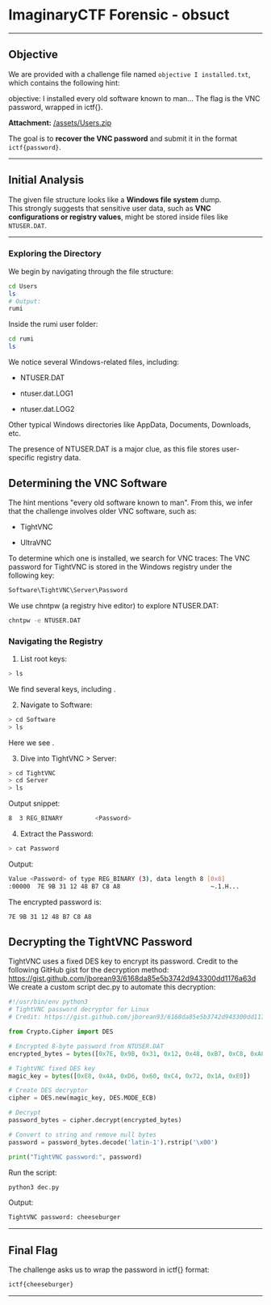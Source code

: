 # ImaginaryCTF Forensic - obsuct

---

## **Objective**
We are provided with a challenge file named `objective I installed.txt`, which contains the following hint:

objective: I installed every old software known to man...
The flag is the VNC password, wrapped in ictf{}.

**Attachment:** [/assets/Users.zip](../assets/Users.zip)

The goal is to **recover the VNC password** and submit it in the format `ictf{password}`.

---

## **Initial Analysis**

The given file structure looks like a **Windows file system** dump.  
This strongly suggests that sensitive user data, such as **VNC configurations or registry values**, might be stored inside files like `NTUSER.DAT`.

---

### **Exploring the Directory**
We begin by navigating through the file structure:

```bash
cd Users
ls
# Output:
rumi
```
Inside the rumi user folder:
```bash
cd rumi
ls
```
We notice several Windows-related files, including:

- NTUSER.DAT

- ntuser.dat.LOG1

- ntuser.dat.LOG2

Other typical Windows directories like AppData, Documents, Downloads, etc.

The presence of NTUSER.DAT is a major clue, as this file stores user-specific registry data.

## Determining the VNC Software
The hint mentions "every old software known to man".
From this, we infer that the challenge involves older VNC software, such as:

- TightVNC

- UltraVNC

To determine which one is installed, we search for VNC traces:
The VNC password for TightVNC is stored in the Windows registry under the following key:
```bash
Software\TightVNC\Server\Password
```
We use chntpw (a registry hive editor) to explore NTUSER.DAT:
```bash
chntpw -e NTUSER.DAT
```
### Navigating the Registry

1. List root keys:
```bash
> ls
```
We find several keys, including <Software>.

2. Navigate to Software:
```bash
> cd Software
> ls
```
Here we see <TightVNC>.

3. Dive into TightVNC > Server:
```bash
> cd TightVNC
> cd Server
> ls
```
Output snippet:
```bash
8  3 REG_BINARY         <Password>
```

4. Extract the Password:
```bash
> cat Password
```
Output:
```bash
Value <Password> of type REG_BINARY (3), data length 8 [0x8]
:00000  7E 9B 31 12 48 B7 C8 A8                         ~.1.H...
```
The encrypted password is:
```bash
7E 9B 31 12 48 B7 C8 A8
```
## Decrypting the TightVNC Password
TightVNC uses a fixed DES key to encrypt its password.
Credit to the following GitHub gist for the decryption method:
https://gist.github.com/jborean93/6168da85e5b3742d943300dd1176a63d
We create a custom script dec.py to automate this decryption:
```python
#!/usr/bin/env python3
# TightVNC password decryptor for Linux
# Credit: https://gist.github.com/jborean93/6168da85e5b3742d943300dd1176a63d

from Crypto.Cipher import DES

# Encrypted 8-byte password from NTUSER.DAT
encrypted_bytes = bytes([0x7E, 0x9B, 0x31, 0x12, 0x48, 0xB7, 0xC8, 0xA8])

# TightVNC fixed DES key
magic_key = bytes([0xE8, 0x4A, 0xD6, 0x60, 0xC4, 0x72, 0x1A, 0xE0])

# Create DES decryptor
cipher = DES.new(magic_key, DES.MODE_ECB)

# Decrypt
password_bytes = cipher.decrypt(encrypted_bytes)

# Convert to string and remove null bytes
password = password_bytes.decode('latin-1').rstrip('\x00')

print("TightVNC password:", password)
```
Run the script:
```bash
python3 dec.py
```
Output:
```bash
TightVNC password: cheeseburger
```
---
## Final Flag
The challenge asks us to wrap the password in ictf{} format:
```bash
ictf{cheeseburger}
```
---



